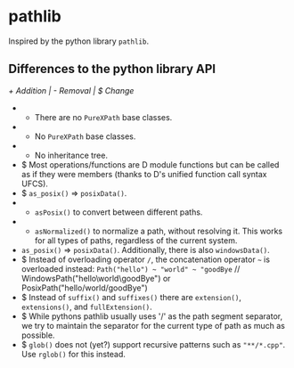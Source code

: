 pathlib
=======

Inspired by the python library `pathlib`.

## Differences to the python library API

_+ Addition | - Removal | $ Change_

* - There are no `PureXPath` base classes.
* - No `PureXPath` base classes.
* - No inheritance tree.
* $ Most operations/functions are D module functions but can be called as if they were members (thanks to D's unified function call syntax UFCS).
* $ `as_posix()` => `posixData()`.
* + `asPosix()` to convert between different paths.
* + `asNormalized()` to normalize a path, without resolving it. This works for all types of paths, regardless of the current system.
* `as_posix()` => `posixData()`. Additionally, there is also `windowsData()`.
* $ Instead of overloading operator `/`, the concatenation operator `~` is overloaded instead: `Path("hello") ~ "world" ~ "goodBye` // WindowsPath("hello\\world\\goodBye") or PosixPath("hello/world/goodBye")
* $ Instead of `suffix()` and `suffixes()` there are `extension()`, `extensions()`, and `fullExtension()`.
* $ While pythons pathlib usually uses '/' as the path segment separator, we try to maintain the separator for the current type of path as much as possible.
* $ `glob()` does not (yet?) support recursive patterns such as `"**/*.cpp"`. Use `rglob()` for this instead.
